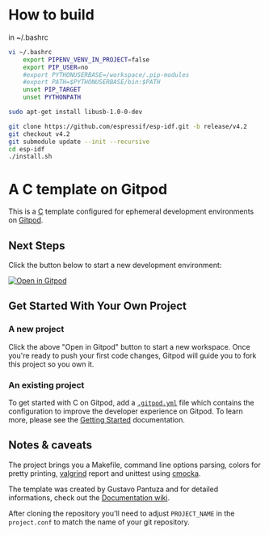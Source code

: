 # How to build

in ~/.bashrc
```bash
vi ~/.bashrc
    export PIPENV_VENV_IN_PROJECT=false
    export PIP_USER=no
    #export PYTHONUSERBASE=/workspace/.pip-modules
    #export PATH=$PYTHONUSERBASE/bin:$PATH
    unset PIP_TARGET
    unset PYTHONPATH

sudo apt-get install libusb-1.0-0-dev
```

```bash
git clone https://github.com/espressif/esp-idf.git -b release/v4.2
git checkout v4.2
git submodule update --init --recursive
cd esp-idf
./install.sh

```


# A C template on Gitpod

This is a [C](https://en.wikipedia.org/wiki/The_C_Programming_Language) template configured for ephemeral development environments on [Gitpod](https://www.gitpod.io/).

## Next Steps

Click the button below to start a new development environment:

[![Open in Gitpod](https://gitpod.io/button/open-in-gitpod.svg)](https://gitpod.io/#https://github.com/gitpod-io/template-c)

## Get Started With Your Own Project

### A new project

Click the above "Open in Gitpod" button to start a new workspace. Once you're ready to push your first code changes, Gitpod will guide you to fork this project so you own it.

### An existing project

To get started with C on Gitpod, add a [`.gitpod.yml`](./.gitpod.yml) file which contains the configuration to improve the developer experience on Gitpod. To learn more, please see the [Getting Started](https://www.gitpod.io/docs/getting-started) documentation.

## Notes & caveats

The project brings you a Makefile, command line options parsing, colors for pretty printing, [valgrind](http://valgrind.org/) report and unittest using [cmocka](https://cmocka.org/). 

The template was created by Gustavo Pantuza and for detailed informations, check out the [Documentation wiki](https://github.com/pantuza/c-project-template/wiki).
 
After cloning the repository you'll need to adjust `PROJECT_NAME` in the `project.conf` to match the name of your git repository.
